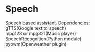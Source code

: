 # Speech
Speech based assistant.
Dependencies:<br/>
gTTS(Google text to speech)<br/>
mpg123 or mpg321(Music player)<br/>
SpeechRecognition(Python module)<br/>
pyowm(Openweather plugin)
